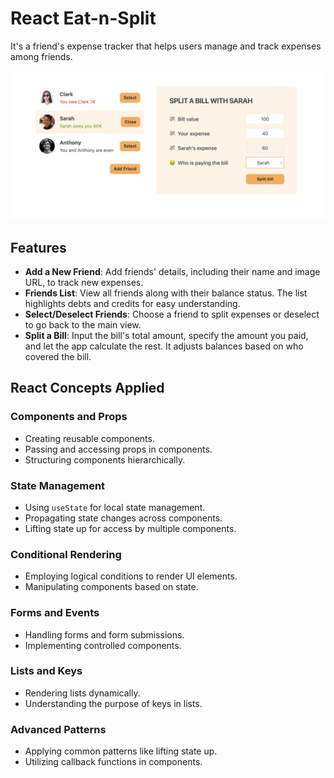 # React Eat-n-Split

It's a friend's expense tracker that helps users manage and track expenses among friends. 

![Screenshot](public/screenshot1.png)

## Features

- **Add a New Friend**: Add friends' details, including their name and image URL, to track new expenses.
- **Friends List**: View all friends along with their balance status. The list highlights debts and credits for easy understanding.
- **Select/Deselect Friends**: Choose a friend to split expenses or deselect to go back to the main view.
- **Split a Bill**: Input the bill's total amount, specify the amount you paid, and let the app calculate the rest. It adjusts balances based on who covered the bill.

## React Concepts Applied

### Components and Props

- Creating reusable components.
- Passing and accessing props in components.
- Structuring components hierarchically.

### State Management

- Using `useState` for local state management.
- Propagating state changes across components.
- Lifting state up for access by multiple components.

### Conditional Rendering

- Employing logical conditions to render UI elements.
- Manipulating components based on state.

### Forms and Events

- Handling forms and form submissions.
- Implementing controlled components.

### Lists and Keys

- Rendering lists dynamically.
- Understanding the purpose of keys in lists.

### Advanced Patterns

- Applying common patterns like lifting state up.
- Utilizing callback functions in components.

